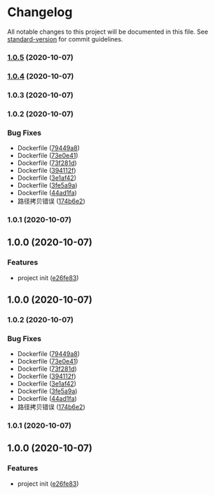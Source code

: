 # Changelog

All notable changes to this project will be documented in this file. See [standard-version](https://github.com/conventional-changelog/standard-version) for commit guidelines.

### [1.0.5](https://github.com/NuoHui/my-programming-dock/compare/v1.0.4...v1.0.5) (2020-10-07)

### [1.0.4](https://github.com/NuoHui/my-programming-dock/compare/v1.0.3...v1.0.4) (2020-10-07)

### 1.0.3 (2020-10-07)

### 1.0.2 (2020-10-07)


### Bug Fixes

* Dockerfile ([79449a8](https://github.com/NuoHui/my-programming-dock/commit/79449a89462df00ae59ae0a17748f7a6b0cc94d2))
* Dockerfile ([73e0e41](https://github.com/NuoHui/my-programming-dock/commit/73e0e41d6ff9cd109323a7ffdb42961148346f3f))
* Dockerfile ([73f281d](https://github.com/NuoHui/my-programming-dock/commit/73f281d99a3d95ed3f6bebf37e9e655f17a405a0))
* Dockerfile ([394112f](https://github.com/NuoHui/my-programming-dock/commit/394112f84ca5b6bc180b68a37248add1781e8253))
* Dockerfile ([3e1af42](https://github.com/NuoHui/my-programming-dock/commit/3e1af427c5d976c6c25cf7b9f8def75dae0edb4d))
* Dockerfile ([3fe5a9a](https://github.com/NuoHui/my-programming-dock/commit/3fe5a9ac2caa0b647b2c779b1898c9f26ffdc4e3))
* Dockerfile ([44ad1fa](https://github.com/NuoHui/my-programming-dock/commit/44ad1fa7878447ae90b8b594ca5ad772dfb1695f))
* 路径拷贝错误 ([174b6e2](https://github.com/NuoHui/my-programming-dock/commit/174b6e2351f831b7ea299381bdc7988d29580ab7))

### 1.0.1 (2020-10-07)

## 1.0.0 (2020-10-07)


### Features

* project init ([e26fe83](https://github.com/NuoHui/my-programming-dock/commit/e26fe837fe4fdbe9e858c500b6882b220ee368a1))

## 1.0.0 (2020-10-07)

### 1.0.2 (2020-10-07)


### Bug Fixes

* Dockerfile ([79449a8](https://github.com/NuoHui/my-programming-dock/commit/79449a89462df00ae59ae0a17748f7a6b0cc94d2))
* Dockerfile ([73e0e41](https://github.com/NuoHui/my-programming-dock/commit/73e0e41d6ff9cd109323a7ffdb42961148346f3f))
* Dockerfile ([73f281d](https://github.com/NuoHui/my-programming-dock/commit/73f281d99a3d95ed3f6bebf37e9e655f17a405a0))
* Dockerfile ([394112f](https://github.com/NuoHui/my-programming-dock/commit/394112f84ca5b6bc180b68a37248add1781e8253))
* Dockerfile ([3e1af42](https://github.com/NuoHui/my-programming-dock/commit/3e1af427c5d976c6c25cf7b9f8def75dae0edb4d))
* Dockerfile ([3fe5a9a](https://github.com/NuoHui/my-programming-dock/commit/3fe5a9ac2caa0b647b2c779b1898c9f26ffdc4e3))
* Dockerfile ([44ad1fa](https://github.com/NuoHui/my-programming-dock/commit/44ad1fa7878447ae90b8b594ca5ad772dfb1695f))
* 路径拷贝错误 ([174b6e2](https://github.com/NuoHui/my-programming-dock/commit/174b6e2351f831b7ea299381bdc7988d29580ab7))

### 1.0.1 (2020-10-07)

## 1.0.0 (2020-10-07)


### Features

* project init ([e26fe83](https://github.com/NuoHui/my-programming-dock/commit/e26fe837fe4fdbe9e858c500b6882b220ee368a1))
